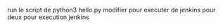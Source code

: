 run le script de python3 hello.py
modifier pour executer de jenkins
pour deux
pour execution jenkins
